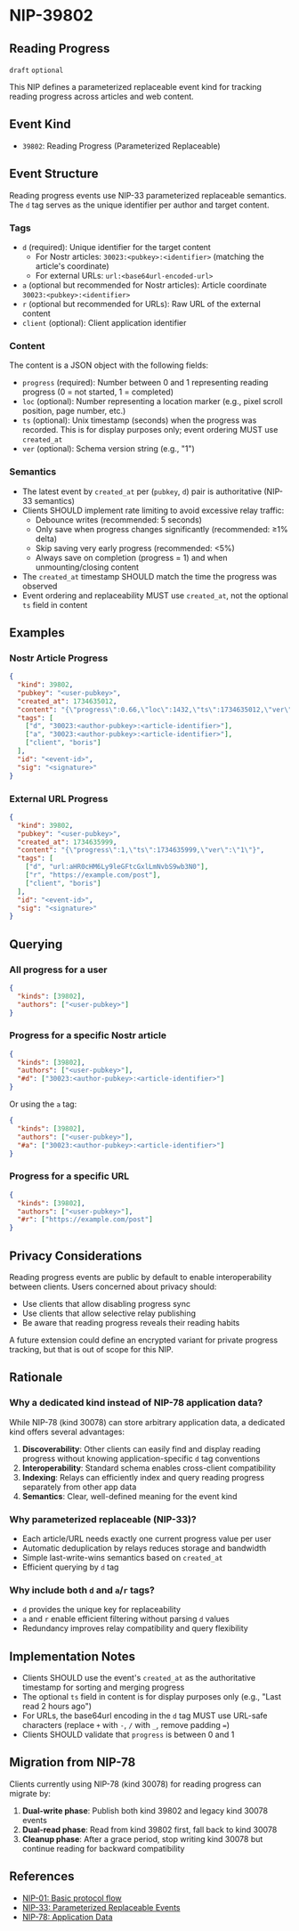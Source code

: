 # NIP-39802

## Reading Progress

`draft` `optional`

This NIP defines a parameterized replaceable event kind for tracking reading progress across articles and web content.

## Event Kind

- `39802`: Reading Progress (Parameterized Replaceable)

## Event Structure

Reading progress events use NIP-33 parameterized replaceable semantics. The `d` tag serves as the unique identifier per author and target content.

### Tags

- `d` (required): Unique identifier for the target content
  - For Nostr articles: `30023:<pubkey>:<identifier>` (matching the article's coordinate)
  - For external URLs: `url:<base64url-encoded-url>`
- `a` (optional but recommended for Nostr articles): Article coordinate `30023:<pubkey>:<identifier>`
- `r` (optional but recommended for URLs): Raw URL of the external content
- `client` (optional): Client application identifier

### Content

The content is a JSON object with the following fields:

- `progress` (required): Number between 0 and 1 representing reading progress (0 = not started, 1 = completed)
- `loc` (optional): Number representing a location marker (e.g., pixel scroll position, page number, etc.)
- `ts` (optional): Unix timestamp (seconds) when the progress was recorded. This is for display purposes only; event ordering MUST use `created_at`
- `ver` (optional): Schema version string (e.g., "1")

### Semantics

- The latest event by `created_at` per (`pubkey`, `d`) pair is authoritative (NIP-33 semantics)
- Clients SHOULD implement rate limiting to avoid excessive relay traffic:
  - Debounce writes (recommended: 5 seconds)
  - Only save when progress changes significantly (recommended: ≥1% delta)
  - Skip saving very early progress (recommended: <5%)
  - Always save on completion (progress = 1) and when unmounting/closing content
- The `created_at` timestamp SHOULD match the time the progress was observed
- Event ordering and replaceability MUST use `created_at`, not the optional `ts` field in content

## Examples

### Nostr Article Progress

```json
{
  "kind": 39802,
  "pubkey": "<user-pubkey>",
  "created_at": 1734635012,
  "content": "{\"progress\":0.66,\"loc\":1432,\"ts\":1734635012,\"ver\":\"1\"}",
  "tags": [
    ["d", "30023:<author-pubkey>:<article-identifier>"],
    ["a", "30023:<author-pubkey>:<article-identifier>"],
    ["client", "boris"]
  ],
  "id": "<event-id>",
  "sig": "<signature>"
}
```

### External URL Progress

```json
{
  "kind": 39802,
  "pubkey": "<user-pubkey>",
  "created_at": 1734635999,
  "content": "{\"progress\":1,\"ts\":1734635999,\"ver\":\"1\"}",
  "tags": [
    ["d", "url:aHR0cHM6Ly9leGFtcGxlLmNvbS9wb3N0"],
    ["r", "https://example.com/post"],
    ["client", "boris"]
  ],
  "id": "<event-id>",
  "sig": "<signature>"
}
```

## Querying

### All progress for a user

```json
{
  "kinds": [39802],
  "authors": ["<user-pubkey>"]
}
```

### Progress for a specific Nostr article

```json
{
  "kinds": [39802],
  "authors": ["<user-pubkey>"],
  "#d": ["30023:<author-pubkey>:<article-identifier>"]
}
```

Or using the `a` tag:

```json
{
  "kinds": [39802],
  "authors": ["<user-pubkey>"],
  "#a": ["30023:<author-pubkey>:<article-identifier>"]
}
```

### Progress for a specific URL

```json
{
  "kinds": [39802],
  "authors": ["<user-pubkey>"],
  "#r": ["https://example.com/post"]
}
```

## Privacy Considerations

Reading progress events are public by default to enable interoperability between clients. Users concerned about privacy should:

- Use clients that allow disabling progress sync
- Use clients that allow selective relay publishing
- Be aware that reading progress reveals their reading habits

A future extension could define an encrypted variant for private progress tracking, but that is out of scope for this NIP.

## Rationale

### Why a dedicated kind instead of NIP-78 application data?

While NIP-78 (kind 30078) can store arbitrary application data, a dedicated kind offers several advantages:

1. **Discoverability**: Other clients can easily find and display reading progress without knowing application-specific `d` tag conventions
2. **Interoperability**: Standard schema enables cross-client compatibility
3. **Indexing**: Relays can efficiently index and query reading progress separately from other app data
4. **Semantics**: Clear, well-defined meaning for the event kind

### Why parameterized replaceable (NIP-33)?

- Each article/URL needs exactly one current progress value per user
- Automatic deduplication by relays reduces storage and bandwidth
- Simple last-write-wins semantics based on `created_at`
- Efficient querying by `d` tag

### Why include both `d` and `a`/`r` tags?

- `d` provides the unique key for replaceability
- `a` and `r` enable efficient filtering without parsing `d` values
- Redundancy improves relay compatibility and query flexibility

## Implementation Notes

- Clients SHOULD use the event's `created_at` as the authoritative timestamp for sorting and merging progress
- The optional `ts` field in content is for display purposes only (e.g., "Last read 2 hours ago")
- For URLs, the base64url encoding in the `d` tag MUST use URL-safe characters (replace `+` with `-`, `/` with `_`, remove padding `=`)
- Clients SHOULD validate that `progress` is between 0 and 1

## Migration from NIP-78

Clients currently using NIP-78 (kind 30078) for reading progress can migrate by:

1. **Dual-write phase**: Publish both kind 39802 and legacy kind 30078 events
2. **Dual-read phase**: Read from kind 39802 first, fall back to kind 30078
3. **Cleanup phase**: After a grace period, stop writing kind 30078 but continue reading for backward compatibility

## References

- [NIP-01: Basic protocol flow](https://github.com/nostr-protocol/nips/blob/master/01.md)
- [NIP-33: Parameterized Replaceable Events](https://github.com/nostr-protocol/nips/blob/master/33.md)
- [NIP-78: Application Data](https://github.com/nostr-protocol/nips/blob/master/78.md)

